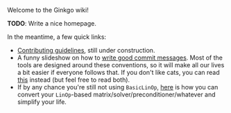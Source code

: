 Welcome to the Ginkgo wiki!

__TODO__: Write a nice homepage.

In the meantime, a few quick links:

* [Contributing guidelines](Contributing-guidelines), still under construction.
* A funny slideshow on how to [write good commit messages](https://www.slideshare.net/TarinGamberini/commit-messages-goodpractices?from_action=save). Most of the tools are designed around these conventions, so it will make all our lives a bit easier if everyone follows that. If you don't like cats, you can read [this](b632364184e70900af4ab688decf6f53) instead (but feel free to read both).
* If by any chance you're still not using `BasicLinOp`, [here](Updating-linear-operators-to-use-BasicLinOp---instead-of-LinOp) is how you can convert your `LinOp`-based matrix/solver/preconditioner/whatever and simplify your life.


